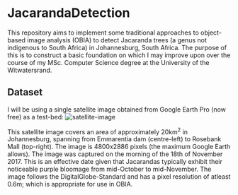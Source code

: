# JacarandaDetection

This repository aims to implement some traditional approaches to object-based image analysis (OBIA) to detect Jacaranda trees (a genus not indigenous to South Africa) in Johannesburg, South Africa. The purpose of this is to construct a basic foundation on which I may improve upon over the course of my MSc. Computer Science degree at the University of the Witwatersrand.

## Dataset
I will be using a single satellite image obtained from Google Earth Pro (now free) as a test-bed:
![satellite-image](https://raw.githubusercontent.com/JoshuaDBruton/JacarandaDetection/master/map.jpg)

This satellite image covers an area of approximately 20km<sup>2</sup> in Johannesburg, spanning from Emmarentia dam (centre-left) to Rosebank Mall (top-right). The image is 4800x2886 pixels (the maximum Google Earth allows). The image was captured on the morning of the 18th of November 2017. This is an effective date given that Jacarandas typically exhibit their noticeable purple bloomage from mid-October to mid-November. The image follows the DigitalGlobe-Standard and has a pixel resolution of atleast 0.6m; which is appropriate for use in OBIA.
